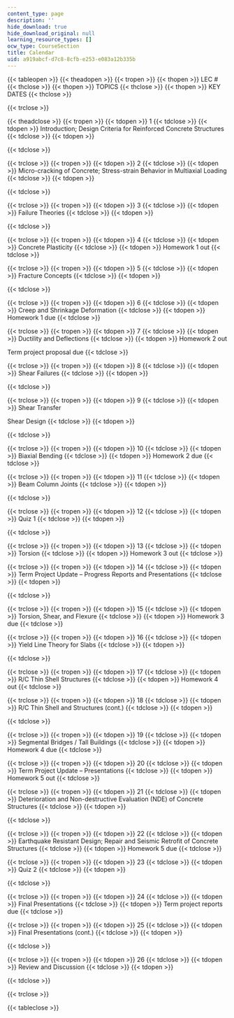 ```yaml
---
content_type: page
description: ''
hide_download: true
hide_download_original: null
learning_resource_types: []
ocw_type: CourseSection
title: Calendar
uid: a919abcf-d7c8-8cfb-e253-e083a12b335b
---
```


{{< tableopen >}}
{{< theadopen >}}
{{< tropen >}}
{{< thopen >}}
LEC #
{{< thclose >}}
{{< thopen >}}
TOPICS
{{< thclose >}}
{{< thopen >}}
KEY DATES
{{< thclose >}}

{{< trclose >}}

{{< theadclose >}}
{{< tropen >}}
{{< tdopen >}}
1
{{< tdclose >}}
{{< tdopen >}}
Introduction; Design Criteria for Reinforced Concrete Structures
{{< tdclose >}}
{{< tdopen >}}

{{< tdclose >}}

{{< trclose >}}
{{< tropen >}}
{{< tdopen >}}
2
{{< tdclose >}}
{{< tdopen >}}
Micro-cracking of Concrete; Stress-strain Behavior in Multiaxial Loading
{{< tdclose >}}
{{< tdopen >}}

{{< tdclose >}}

{{< trclose >}}
{{< tropen >}}
{{< tdopen >}}
3
{{< tdclose >}}
{{< tdopen >}}
Failure Theories
{{< tdclose >}}
{{< tdopen >}}

{{< tdclose >}}

{{< trclose >}}
{{< tropen >}}
{{< tdopen >}}
4
{{< tdclose >}}
{{< tdopen >}}
Concrete Plasticity
{{< tdclose >}}
{{< tdopen >}}
Homework 1 out
{{< tdclose >}}

{{< trclose >}}
{{< tropen >}}
{{< tdopen >}}
5
{{< tdclose >}}
{{< tdopen >}}
Fracture Concepts
{{< tdclose >}}
{{< tdopen >}}

{{< tdclose >}}

{{< trclose >}}
{{< tropen >}}
{{< tdopen >}}
6
{{< tdclose >}}
{{< tdopen >}}
Creep and Shrinkage Deformation
{{< tdclose >}}
{{< tdopen >}}
Homework 1 due
{{< tdclose >}}

{{< trclose >}}
{{< tropen >}}
{{< tdopen >}}
7
{{< tdclose >}}
{{< tdopen >}}
Ductility and Deflections
{{< tdclose >}}
{{< tdopen >}}
Homework 2 out  
  
Term project proposal due
{{< tdclose >}}

{{< trclose >}}
{{< tropen >}}
{{< tdopen >}}
8
{{< tdclose >}}
{{< tdopen >}}
Shear Failures
{{< tdclose >}}
{{< tdopen >}}

{{< tdclose >}}

{{< trclose >}}
{{< tropen >}}
{{< tdopen >}}
9
{{< tdclose >}}
{{< tdopen >}}
Shear Transfer  
  
Shear Design
{{< tdclose >}}
{{< tdopen >}}

{{< tdclose >}}

{{< trclose >}}
{{< tropen >}}
{{< tdopen >}}
10
{{< tdclose >}}
{{< tdopen >}}
Biaxial Bending
{{< tdclose >}}
{{< tdopen >}}
Homework 2 due
{{< tdclose >}}

{{< trclose >}}
{{< tropen >}}
{{< tdopen >}}
11
{{< tdclose >}}
{{< tdopen >}}
Beam Column Joints
{{< tdclose >}}
{{< tdopen >}}

{{< tdclose >}}

{{< trclose >}}
{{< tropen >}}
{{< tdopen >}}
12
{{< tdclose >}}
{{< tdopen >}}
Quiz 1
{{< tdclose >}}
{{< tdopen >}}

{{< tdclose >}}

{{< trclose >}}
{{< tropen >}}
{{< tdopen >}}
13
{{< tdclose >}}
{{< tdopen >}}
Torsion
{{< tdclose >}}
{{< tdopen >}}
Homework 3 out
{{< tdclose >}}

{{< trclose >}}
{{< tropen >}}
{{< tdopen >}}
14
{{< tdclose >}}
{{< tdopen >}}
Term Project Update – Progress Reports and Presentations
{{< tdclose >}}
{{< tdopen >}}

{{< tdclose >}}

{{< trclose >}}
{{< tropen >}}
{{< tdopen >}}
15
{{< tdclose >}}
{{< tdopen >}}
Torsion, Shear, and Flexure
{{< tdclose >}}
{{< tdopen >}}
Homework 3 due
{{< tdclose >}}

{{< trclose >}}
{{< tropen >}}
{{< tdopen >}}
16
{{< tdclose >}}
{{< tdopen >}}
Yield Line Theory for Slabs
{{< tdclose >}}
{{< tdopen >}}

{{< tdclose >}}

{{< trclose >}}
{{< tropen >}}
{{< tdopen >}}
17
{{< tdclose >}}
{{< tdopen >}}
R/C Thin Shell Structures
{{< tdclose >}}
{{< tdopen >}}
Homework 4 out
{{< tdclose >}}

{{< trclose >}}
{{< tropen >}}
{{< tdopen >}}
18
{{< tdclose >}}
{{< tdopen >}}
R/C Thin Shell and Structures (cont.)
{{< tdclose >}}
{{< tdopen >}}

{{< tdclose >}}

{{< trclose >}}
{{< tropen >}}
{{< tdopen >}}
19
{{< tdclose >}}
{{< tdopen >}}
Segmental Bridges / Tall Buildings
{{< tdclose >}}
{{< tdopen >}}
Homework 4 due
{{< tdclose >}}

{{< trclose >}}
{{< tropen >}}
{{< tdopen >}}
20
{{< tdclose >}}
{{< tdopen >}}
Term Project Update – Presentations
{{< tdclose >}}
{{< tdopen >}}
Homework 5 out
{{< tdclose >}}

{{< trclose >}}
{{< tropen >}}
{{< tdopen >}}
21
{{< tdclose >}}
{{< tdopen >}}
Deterioration and Non-destructive Evaluation (NDE) of Concrete Structures
{{< tdclose >}}
{{< tdopen >}}

{{< tdclose >}}

{{< trclose >}}
{{< tropen >}}
{{< tdopen >}}
22
{{< tdclose >}}
{{< tdopen >}}
Earthquake Resistant Design; Repair and Seismic Retrofit of Concrete Structures
{{< tdclose >}}
{{< tdopen >}}
Homework 5 due
{{< tdclose >}}

{{< trclose >}}
{{< tropen >}}
{{< tdopen >}}
23
{{< tdclose >}}
{{< tdopen >}}
Quiz 2
{{< tdclose >}}
{{< tdopen >}}

{{< tdclose >}}

{{< trclose >}}
{{< tropen >}}
{{< tdopen >}}
24
{{< tdclose >}}
{{< tdopen >}}
Final Presentations
{{< tdclose >}}
{{< tdopen >}}
Term project reports due
{{< tdclose >}}

{{< trclose >}}
{{< tropen >}}
{{< tdopen >}}
25
{{< tdclose >}}
{{< tdopen >}}
Final Presentations (cont.)
{{< tdclose >}}
{{< tdopen >}}

{{< tdclose >}}

{{< trclose >}}
{{< tropen >}}
{{< tdopen >}}
26
{{< tdclose >}}
{{< tdopen >}}
Review and Discussion
{{< tdclose >}}
{{< tdopen >}}

{{< tdclose >}}

{{< trclose >}}

{{< tableclose >}}